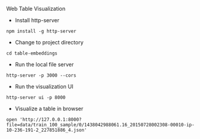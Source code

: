 Web Table Visualization

* Install http-server
```
npm install -g http-server
```

* Change to project directory
```
cd table-embeddings
```

* Run the local file server
```
http-server -p 3000 --cors
```

* Run the visualization UI
```
http-server ui -p 8000
```

* Visualize a table in browser
```
open 'http://127.0.0.1:8000?file=data/train_100_sample/0/1438042988061.16_20150728002308-00010-ip-10-236-191-2_227851886_4.json'
```
